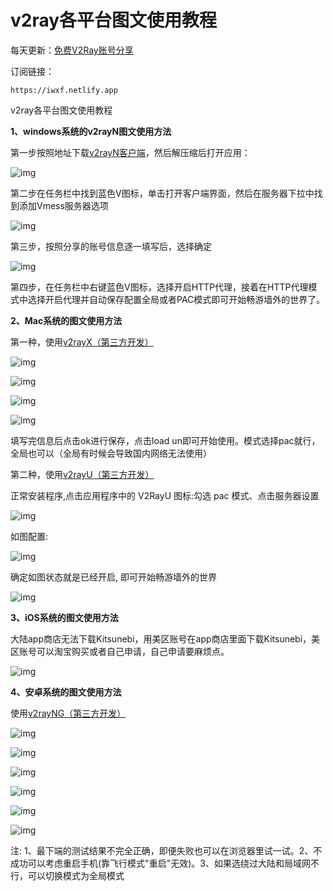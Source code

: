 # v2ray各平台图文使用教程

每天更新：[免费V2Ray账号分享](https://github.com/iwxf/free-v2ray)

订阅链接：

`https://iwxf.netlify.app`

v2ray各平台图文使用教程

**1、windows系统的v2rayN图文使用方法**

第一步按照地址下载[v2rayN客户端](https://github.com/2dust/v2rayN/releases)，然后解压缩后打开应用：

![img](https://github.com/iwxf/v2ray-tutorial/blob/master/img/3f9fe-v2ray2.png)

第二步在任务栏中找到蓝色V图标，单击打开客户端界面，然后在服务器下拉中找到添加Vmess服务器选项

![img](https://github.com/iwxf/v2ray-tutorial/blob/master/img/99467-v2ray3.png)

第三步，按照分享的账号信息逐一填写后，选择确定

![img](https://github.com/iwxf/v2ray-tutorial/blob/master/img/46425-v2ray4.png)

第四步，在任务栏中右键蓝色V图标，选择开启HTTP代理，接着在HTTP代理模式中选择开启代理并自动保存配置全局或者PAC模式即可开始畅游墙外的世界了。

**2、Mac系统的图文使用方法**

第一种，使用[v2rayX（第三方开发）](https://github.com/insisttech/v2rayX-copy/releases)

![img](https://github.com/iwxf/v2ray-tutorial/blob/master/img/bfea5-mac1.jpg)

![img](https://github.com/iwxf/v2ray-tutorial/blob/master/img/d23cb-mac2.jpg)

![img](https://github.com/iwxf/v2ray-tutorial/blob/master/img/1d4f9-mac3.jpg)

![img](https://github.com/iwxf/v2ray-tutorial/blob/master/img/5dfea-mac4.jpg)

填写完信息后点击ok进行保存，点击load un即可开始使用。模式选择pac就行，全局也可以（全局有时候会导致国内网络无法使用）

第二种，使用[v2rayU（第三方开发）](https://github.com/yanue/V2rayU/releases)

正常安装程序,点击应用程序中的 V2RayU 图标:勾选 pac 模式、点击服务器设置

![img](https://github.com/iwxf/v2ray-tutorial/blob/master/img/6ff49-v2rayu1.png)

如图配置:

![img](https://github.com/iwxf/v2ray-tutorial/blob/master/img/f414f-v2rayu2.png)

确定如图状态就是已经开启, 即可开始畅游墙外的世界

![img](https://github.com/iwxf/v2ray-tutorial/blob/master/img/a56e3-v2rayu3.png)

**3、iOS系统的图文使用方法**

大陆app商店无法下载Kitsunebi，用美区账号在app商店里面下载Kitsunebi，美区账号可以淘宝购买或者自己申请，自己申请要麻烦点。

![img](https://github.com/iwxf/v2ray-tutorial/blob/master/img/66875-v2ray5.png)

**4、安卓系统的图文使用方法**

使用[v2rayNG（第三方开发）](https://github.com/2dust/v2rayNG/releases)

![img](https://github.com/iwxf/v2ray-tutorial/blob/master/img/85e50-az1.png)

![img](https://github.com/iwxf/v2ray-tutorial/blob/master/img/86841-az2.png)

![img](https://github.com/iwxf/v2ray-tutorial/blob/master/img/38868-az3.png)

![img](https://github.com/iwxf/v2ray-tutorial/blob/master/img/a81d7-az4.png)

![img](https://github.com/iwxf/v2ray-tutorial/blob/master/img/e2e7f-az5.png)

![img](https://github.com/iwxf/v2ray-tutorial/blob/master/img/68a8f-az6.png)

注: 1、最下端的测试结果不完全正确，即便失败也可以在浏览器里试一试。2、不成功可以考虑重启手机(靠飞行模式"重启"无效)。3、如果选绕过大陆和局域网不行，可以切换模式为全局模式
